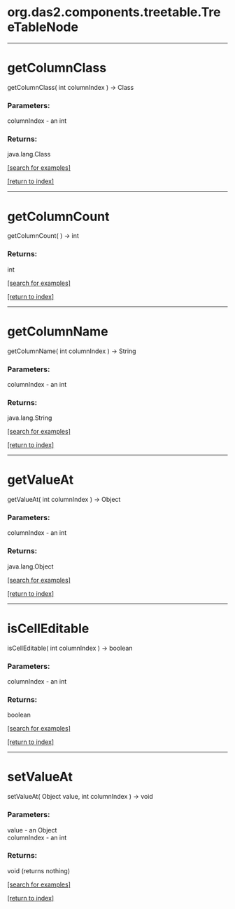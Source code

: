 # org.das2.components.treetable.TreeTableNode



***
<a name="getColumnClass"></a>
# getColumnClass
getColumnClass( int columnIndex ) &rarr; Class



### Parameters:
columnIndex - an int

### Returns:
java.lang.Class


<a href="https://github.com/autoplot/dev/search?q=getColumnClass&unscoped_q=getColumnClass">[search for examples]</a>

<a href="https://github.com/autoplot/documentation/blob/master/javadoc/index-all.md">[return to index]</a>

***
<a name="getColumnCount"></a>
# getColumnCount
getColumnCount(  ) &rarr; int



### Returns:
int


<a href="https://github.com/autoplot/dev/search?q=getColumnCount&unscoped_q=getColumnCount">[search for examples]</a>

<a href="https://github.com/autoplot/documentation/blob/master/javadoc/index-all.md">[return to index]</a>

***
<a name="getColumnName"></a>
# getColumnName
getColumnName( int columnIndex ) &rarr; String



### Parameters:
columnIndex - an int

### Returns:
java.lang.String


<a href="https://github.com/autoplot/dev/search?q=getColumnName&unscoped_q=getColumnName">[search for examples]</a>

<a href="https://github.com/autoplot/documentation/blob/master/javadoc/index-all.md">[return to index]</a>

***
<a name="getValueAt"></a>
# getValueAt
getValueAt( int columnIndex ) &rarr; Object



### Parameters:
columnIndex - an int

### Returns:
java.lang.Object


<a href="https://github.com/autoplot/dev/search?q=getValueAt&unscoped_q=getValueAt">[search for examples]</a>

<a href="https://github.com/autoplot/documentation/blob/master/javadoc/index-all.md">[return to index]</a>

***
<a name="isCellEditable"></a>
# isCellEditable
isCellEditable( int columnIndex ) &rarr; boolean



### Parameters:
columnIndex - an int

### Returns:
boolean


<a href="https://github.com/autoplot/dev/search?q=isCellEditable&unscoped_q=isCellEditable">[search for examples]</a>

<a href="https://github.com/autoplot/documentation/blob/master/javadoc/index-all.md">[return to index]</a>

***
<a name="setValueAt"></a>
# setValueAt
setValueAt( Object value, int columnIndex ) &rarr; void



### Parameters:
value - an Object
<br>columnIndex - an int

### Returns:
void (returns nothing)


<a href="https://github.com/autoplot/dev/search?q=setValueAt&unscoped_q=setValueAt">[search for examples]</a>

<a href="https://github.com/autoplot/documentation/blob/master/javadoc/index-all.md">[return to index]</a>


